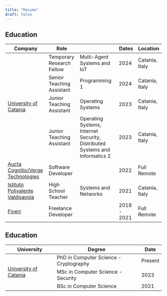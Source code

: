 ```yaml
---
title: "Resume"
draft: false
---
```


## Education

<table>
    <thead>
        <tr>
            <th>Company</th>
            <th>Role</th>
            <th></th>
            <th>Dates</th>
            <th>Location</th>
        </tr>
    </thead>
    <tbody>
        <tr>
            <td rowspan=5><a href="https://unict.it" target="_blank">University of Catania</a></td>
        </tr>
        <tr>
            <td>Temporary Research Fellow</td>
            <td>Multi-Agent Systems and IoT</td>
            <td>2024</td>
            <td>Catania, Italy</td>
        </tr>
        <tr>
            <td>Senior Teaching Assistant</td>
            <td>Programming 1</td>
            <td>2024</td>
            <td>Catania, Italy</td>
        </tr>
        <tr>
            <td>Junior Teaching Assistant</td>
            <td>Operating Systems</td>
            <td>2023</td>
            <td>Catania, Italy</td>
        </tr>
        <tr>
            <td>Junior Teaching Assistant</td>
            <td>Operating Systems, Internet Security, Distributed Systems and Informatics 2</td>
            <td>2023</td>
            <td>Catania, Italy</td>
        </tr>
        <tr>
            <td rowspan=2><a href="https://www.sendata.io" target="_blank">Aucta Cognitio/Verge Technologies</a></td>
        </tr>
        <tr>
            <td>Software Developer</td>
            <td></td>
            <td>2022</td>
            <td>Full Remote</td>
        </tr>
        <tr>
            <td rowspan=2><a href="https://www.sendata.io" target="_blank">Istituto Polivalente Valdisavoia</a></td>
        </tr>
        <tr>
            <td>High School Teacher</td>
            <td>Systems and Networks</td>
            <td>2021</td>
            <td>Catania, Italy</td>
        </tr>
        <tr>
            <td rowspan=2><a href="https://fiverr.com" target="_blank">Fiverr</a></td>
        </tr>
        <tr>
            <td>Freelance Developer</td>
            <td></td>
            <td>2018 - 2021</td>
            <td>Full Remote</td>
        </tr>
    </tbody>
</table>

## Education

<table>
    <thead>
        <tr>
            <th>University</th>
            <th>Degree</th>
            <th>Date</th>
        </tr>
    </thead>
    <tbody>
        <tr>
            <td rowspan=4><a href="https://unict.it" target="_blank" style="padding-right: 8px;">University of Catania</a></td>
        </tr>
        <tr>
            <td>PhD in Computer Science - Cryptography</td>
            <td>Present</td>
        </tr>
        <tr>
            <td>MSc in Computer Science - Security</td>
            <td>2023</td>
        </tr>
        <tr>
            <td>BSc in Computer Science</td>
            <td>2021</td>
        </tr>
    </tbody>
</table>
